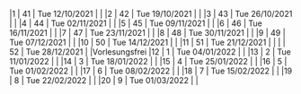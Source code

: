 |1 | 41 | Tue 12/10/2021 |   |
|2 | 42 | Tue 19/10/2021 |   |
|3 | 43 | Tue 26/10/2021 |   |
|4 | 44 | Tue 02/11/2021 |   |
|5 | 45 | Tue 09/11/2021 |   |
|6 | 46 | Tue 16/11/2021 |   |
|7 | 47 | Tue 23/11/2021 |   |
|8 | 48 | Tue 30/11/2021 |   |
|9 | 49 | Tue 07/12/2021 |   |
|10 | 50 | Tue 14/12/2021 |   |
|11 | 51 | Tue 21/12/2021 |   |
|  | 52 | Tue 28/12/2021 |   |Vorlesungsfrei
|12 | 1 | Tue 04/01/2022 |   |
|13 | 2 | Tue 11/01/2022 |   |
|14 | 3 | Tue 18/01/2022 |   |
|15 | 4 | Tue 25/01/2022 |   |
|16 | 5 | Tue 01/02/2022 |   |
|17 | 6 | Tue 08/02/2022 |   |
|18 | 7 | Tue 15/02/2022 |   |
|19 | 8 | Tue 22/02/2022 |   |
|20 | 9 | Tue 01/03/2022 |   |
